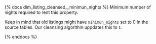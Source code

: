 {% docs dim_listing_cleansed__minimun_nights %}
Minimum number of nights required to rent this property.

Keep in mind that old listings might have `minimun_nights` set to 0 in the source tables. Our cleansing algorithm uppdates this to `1`.

{% enddocs %}